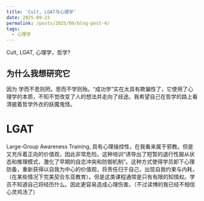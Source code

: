 ```yaml
---
title: 'Cult, LGAT与心理学'
date: 2025-09-23
permalink: /posts/2025/09/blog-post-4/
tags:
  - 心理学
---
```


Cult, LGAT, 心理学，哲学? 

为什么我想研究它
-----
因为 学而不思则罔，思而不学则殆。“成功学”实在太具有欺骗性了，它使用了心理学的本质，不知不觉改变了人的想法并走向了歧途。我希望自己在哲学的路上看清披着哲学外衣的妖魔鬼怪。

LGAT
========
Large-Group Awareness Training, 具有心理操控性，在我看来属于邪教。但是又充斥着正向的价值观，因此非常危险。这种培训“诱导出了短暂的退行性服从状态和推理模式，激化了早期的自恋冲突和防御机制”。这种方式使得学员卸下心理防备，重新获得以自我为中心的价值观，将责任归于自己，出现自我约束与内耗，（在某些情况下完美契合东亚教育）。但是这类课程通常是只有有限的知情权。学员不知道自己将经历什么。因此更容易造成心理伤害。（不过读博的我已经不相信心灵鸡汤了）

